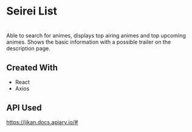 ## <h1> Seirei List <h1>
Able to search for animes, displays top airing animes and top upcoming animes. Shows the basic information with a possible trailer on the description page.

## Created With
- React
- Axios 

## API Used
https://jikan.docs.apiary.io/#
